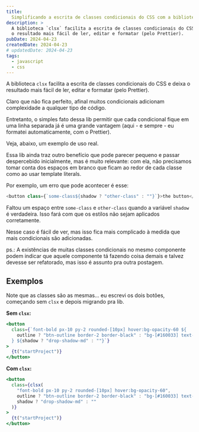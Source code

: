 ```yaml
---
title:
  Simplificando a escrita de classes condicionais do CSS com a biblioteca clsx
description: >
  A biblioteca `clsx` facilita a escrita de classes condicionais do CSS e deixa
  o resultado mais fácil de ler, editar e formatar (pelo Prettier).
pubDate: 2024-04-23
createdDate: 2024-04-23
# updatedDate: 2024-04-23
tags:
  - javascript
  - css
---
```


A biblioteca `clsx` facilita a escrita de classes condicionais do CSS e deixa o
resultado mais fácil de ler, editar e formatar (pelo Prettier).

Claro que não fica perfeito, afinal muitos condicionais adicionam complexidade a
qualquer tipo de código.

Entretanto, o simples fato dessa lib permitir que cada condicional fique em uma
linha separada já é uma grande vantagem (aqui - e sempre - eu formatei
automaticamente, com o Prettier).

Veja, abaixo, um exemplo de uso real.

Essa lib ainda traz outro benefício que pode parecer pequeno e passar
despercebido inicialmente, mas é muito relevante: com ela, não precisamos tomar
conta dos espaços em branco que ficam ao redor de cada classe como ao usar
template literals.

Por exemplo, um erro que pode acontecer é esse:

```js
<button class={`some-class${shadow ? "other-class" : ""}`}>the button</button>
```

Faltou um espaço entre `some-class` e `other-class` quando a variável `shadow` é
verdadeira. Isso fará com que os estilos não sejam aplicados corretamente.

Nesse caso é fácil de ver, mas isso fica mais complicado à medida que mais
condicionais são adicionadas.

ps.: A existências de muitas classes condicionais no mesmo componente podem
indicar que aquele componente tá fazendo coisa demais e talvez devesse ser
refatorado, mas isso é assunto pra outra postagem.

## Exemplos

Note que as classes são as mesmas... eu escrevi os dois botões, começando sem
`clsx` e depois migrando pra lib.

**Sem `clsx`:**

```jsx
<button
  class={`font-bold px-10 py-2 rounded-[10px] hover:bg-opacity-60 ${
    outline ? "btn-outline border-2 border-black" : "bg-[#160033] text-white"
  } ${shadow ? "drop-shadow-md" : ""}`}
>
  {t("startProject")}
</button>
```

**Com `clsx`:**

```jsx
<button
  class={clsx(
    "font-bold px-10 py-2 rounded-[10px] hover:bg-opacity-60",
    outline ? "btn-outline border-2 border-black" : "bg-[#160033] text-white",
    shadow ? "drop-shadow-md" : ""
  )}
>
  {t("startProject")}
</button>
```
